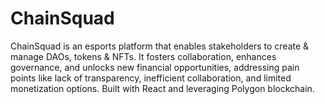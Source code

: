 # ChainSquad
ChainSquad is an esports platform that enables stakeholders to create &amp; manage DAOs, tokens &amp; NFTs. It fosters collaboration, enhances governance, and unlocks new financial opportunities, addressing pain points like lack of transparency, inefficient collaboration, and limited monetization options. Built with React and leveraging Polygon blockchain.
